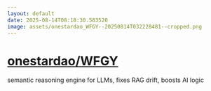 ```yaml
---
layout: default
date: 2025-08-14T08:18:30.583520
image: assets/onestardao_WFGY--20250814T032228481--cropped.png
---
```


# [onestardao/WFGY](https://github.com/onestardao/WFGY)

semantic reasoning engine for LLMs, fixes RAG drift, boosts AI logic
